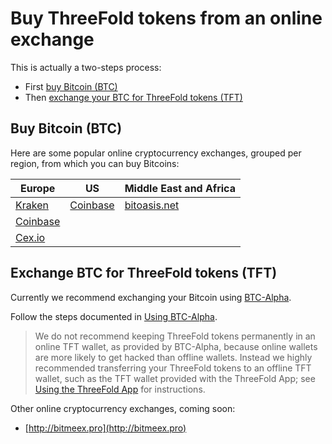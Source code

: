 # Buy ThreeFold tokens from an online exchange

This is actually a two-steps process:
- First [buy Bitcoin (BTC)](#step1)
- Then [exchange your BTC for ThreeFold tokens (TFT)](#step2)

<a id='step1'></a>

## Buy Bitcoin (BTC)

Here are some popular online cryptocurrency exchanges, grouped per region, from which you can buy Bitcoins:

Europe | US | Middle East and Africa |
--------|----|-----------------------|
[Kraken](https://www.kraken.com/) | [Coinbase](https://www.coinbase.com/buy-bitcoin) | [bitoasis.net](https://bitoasis.net/en/front/faq)
[Coinbase](https://www.coinbase.com/buy-bitcoin)| |
[Cex.io](https://cex.io/buy-bitcoins) | |


<a id='step2'></a>

## Exchange BTC for ThreeFold tokens (TFT)

Currently we recommend exchanging your Bitcoin using [BTC-Alpha](https://btc-alpha.com/).

Follow the steps documented in [Using BTC-Alpha](/how_to_buy/btc-alpha.md).

> We do not recommend keeping ThreeFold tokens permanently in an online TFT wallet, as provided by BTC-Alpha, because online wallets are more likely to get hacked than offline wallets. Instead we highly recommended transferring your ThreeFold tokens to an offline TFT wallet, such as the TFT wallet provided with the ThreeFold App; see [Using the ThreeFold App](/threefold_app.md) for instructions.

Other online cryptocurrency exchanges, coming soon:
- [http://bitmeex.pro](http://bitmeex.pro)